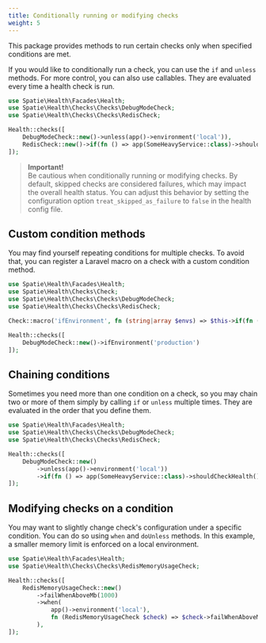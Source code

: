 ```yaml
---
title: Conditionally running or modifying checks
weight: 5
---
```


This package provides methods to run certain checks only when specified conditions are met.

If you would like to conditionally run a check, you can use the `if` and `unless` methods.
For more control, you can also use callables. They are evaluated every time a health check is run.

```php
use Spatie\Health\Facades\Health;
use Spatie\Health\Checks\Checks\DebugModeCheck;
use Spatie\Health\Checks\Checks\RedisCheck;

Health::checks([
    DebugModeCheck::new()->unless(app()->environment('local')),
    RedisCheck::new()->if(fn () => app(SomeHeavyService::class)->shouldCheckHealth()),
]);
```

> **Important!**  
> Be cautious when conditionally running or modifying checks. By default, skipped checks are considered failures, which
may impact the overall health status. You can adjust this behavior by setting the configuration option
`treat_skipped_as_failure` to `false` in the health config file.

## Custom condition methods

You may find yourself repeating conditions for multiple checks. To avoid that, 
you can register a Laravel macro on a check with a custom condition method.

```php
use Spatie\Health\Facades\Health;
use Spatie\Health\Checks\Check;
use Spatie\Health\Checks\Checks\DebugModeCheck;
use Spatie\Health\Checks\Checks\RedisCheck;

Check::macro('ifEnvironment', fn (string|array $envs) => $this->if(fn () => app()->environment($envs)));

Health::checks([
    DebugModeCheck::new()->ifEnvironment('production')
]);
```

## Chaining conditions

Sometimes you need more than one condition on a check, so you may chain two or more of them
simply by calling `if` or `unless` multiple times. They are evaluated in the order that 
you define them.

```php
use Spatie\Health\Facades\Health;
use Spatie\Health\Checks\Checks\DebugModeCheck;
use Spatie\Health\Checks\Checks\RedisCheck;

Health::checks([
    DebugModeCheck::new()
        ->unless(app()->environment('local'))
        ->if(fn () => app(SomeHeavyService::class)->shouldCheckHealth()),
]);
```

## Modifying checks on a condition

You may want to slightly change check's configuration under a specific condition. You can do
so using `when` and `doUnless` methods. In this example, a smaller memory limit is enforced 
on a local environment.

```php
use Spatie\Health\Facades\Health;
use Spatie\Health\Checks\Checks\RedisMemoryUsageCheck;

Health::checks([
    RedisMemoryUsageCheck::new()
        ->failWhenAboveMb(1000)
        ->when(
            app()->environment('local'), 
            fn (RedisMemoryUsageCheck $check) => $check->failWhenAboveMb(200)
        ),
]);
```
